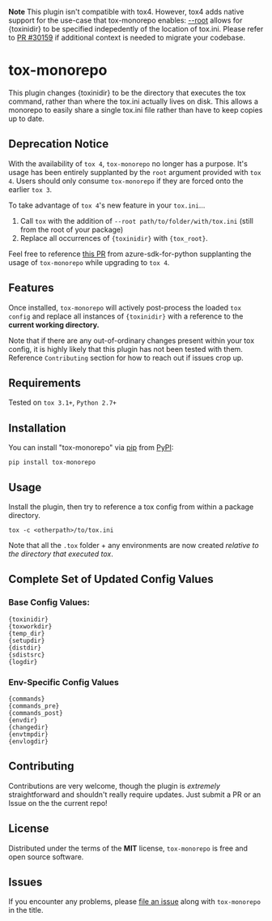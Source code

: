 **Note** This plugin isn't compatible with tox4. However, tox4 adds native support for the use-case that tox-monorepo enables: [--root](https://tox.wiki/en/stable/cli_interface.html#tox---root) allows for {toxinidir} to be specified indepedently of the location of tox.ini.
Please refer to [PR #30159](https://github.com/Azure/azure-sdk-for-python/pull/30159) if additional context is needed to migrate your codebase.

# tox-monorepo

This plugin changes {toxinidir} to be the directory that executes the tox command, rather than where the tox.ini actually lives on disk. This allows a monorepo to easily share a single tox.ini file rather than have to keep copies up to date.

Deprecation Notice
------------------

With the availability of `tox 4`, `tox-monorepo` no longer has a purpose. It's usage has been entirely supplanted by the `root` argument provided with `tox 4`. Users should only consume `tox-monorepo` if they are forced onto the earlier `tox 3`.

To take advantage of `tox 4`'s new feature in your `tox.ini`...

1. Call `tox` with the addition of `--root path/to/folder/with/tox.ini` (still from the root of your package)
2. Replace all occurrences of `{toxinidir}` with `{tox_root}`.

Feel free to reference [this PR](https://github.com/Azure/azure-sdk-for-python/pull/30159/files) from azure-sdk-for-python supplanting the usage of `tox-monorepo` while upgrading to `tox 4`.

Features
--------

Once installed, `tox-monorepo` will actively post-process the loaded `tox config` and replace all instances of `{toxinidir}` with a reference to the **current working directory.**

Note that if there are any out-of-ordinary changes present within your tox config, it is highly likely that this plugin has not been tested with them. Reference `Contributing` section for how to reach out if issues crop up.

Requirements
------------

Tested on `tox 3.1+`, `Python 2.7+`


Installation
------------

You can install "tox-monorepo" via [pip](https://pypi.org/project/pip/) from [PyPI](https://pypi.org):

```
pip install tox-monorepo
```

Usage
-----

Install the plugin, then try to reference a tox config from within a package directory.

```
tox -c <otherpath>/to/tox.ini

```

Note that all the `.tox` folder + any environments are now created _relative to the directory that executed tox_. 


## Complete Set of Updated Config Values

### Base Config Values:

```
{toxinidir}
{toxworkdir}
{temp_dir}
{setupdir}
{distdir}
{sdistsrc}
{logdir}

```

### Env-Specific Config Values

```
{commands}
{commands_pre}
{commands_post}
{envdir}
{changedir}
{envtmpdir}
{envlogdir}

```

Contributing
------------
Contributions are very welcome, though the plugin is _extremely_ straightforward and shouldn't really require updates. Just submit a PR or an Issue on the the current repo!

License
-------

Distributed under the terms of the **MIT** license, `tox-monorepo` is
free and open source software.

Issues
------

If you encounter any problems, please
[file an issue](https://github.com/Azure/azure-sdk-tools)
along with `tox-monorepo` in the title.
